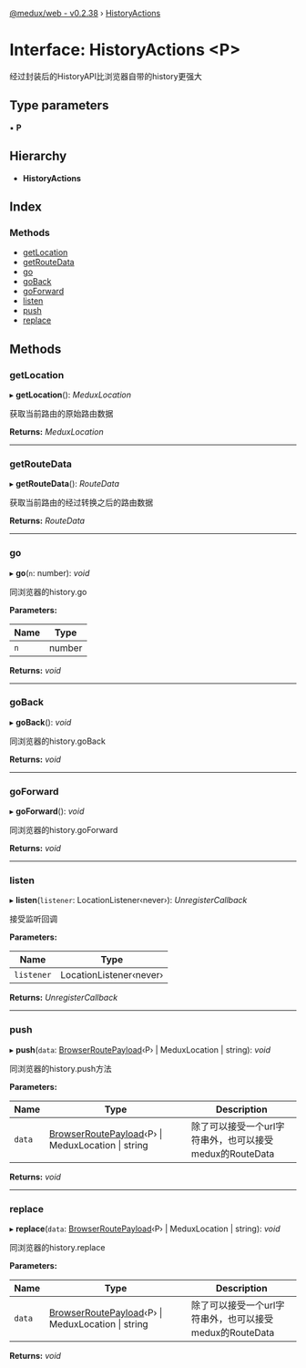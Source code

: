 [@medux/web - v0.2.38](../README.md) › [HistoryActions](historyactions.md)

# Interface: HistoryActions <**P**>

经过封装后的HistoryAPI比浏览器自带的history更强大

## Type parameters

▪ **P**

## Hierarchy

* **HistoryActions**

## Index

### Methods

* [getLocation](historyactions.md#getlocation)
* [getRouteData](historyactions.md#getroutedata)
* [go](historyactions.md#go)
* [goBack](historyactions.md#goback)
* [goForward](historyactions.md#goforward)
* [listen](historyactions.md#listen)
* [push](historyactions.md#push)
* [replace](historyactions.md#replace)

## Methods

###  getLocation

▸ **getLocation**(): *MeduxLocation*

获取当前路由的原始路由数据

**Returns:** *MeduxLocation*

___

###  getRouteData

▸ **getRouteData**(): *RouteData*

获取当前路由的经过转换之后的路由数据

**Returns:** *RouteData*

___

###  go

▸ **go**(`n`: number): *void*

同浏览器的history.go

**Parameters:**

Name | Type |
------ | ------ |
`n` | number |

**Returns:** *void*

___

###  goBack

▸ **goBack**(): *void*

同浏览器的history.goBack

**Returns:** *void*

___

###  goForward

▸ **goForward**(): *void*

同浏览器的history.goForward

**Returns:** *void*

___

###  listen

▸ **listen**(`listener`: LocationListener‹never›): *UnregisterCallback*

接受监听回调

**Parameters:**

Name | Type |
------ | ------ |
`listener` | LocationListener‹never› |

**Returns:** *UnregisterCallback*

___

###  push

▸ **push**(`data`: [BrowserRoutePayload](browserroutepayload.md)‹P› | MeduxLocation | string): *void*

同浏览器的history.push方法

**Parameters:**

Name | Type | Description |
------ | ------ | ------ |
`data` | [BrowserRoutePayload](browserroutepayload.md)‹P› &#124; MeduxLocation &#124; string | 除了可以接受一个url字符串外，也可以接受medux的RouteData  |

**Returns:** *void*

___

###  replace

▸ **replace**(`data`: [BrowserRoutePayload](browserroutepayload.md)‹P› | MeduxLocation | string): *void*

同浏览器的history.replace

**Parameters:**

Name | Type | Description |
------ | ------ | ------ |
`data` | [BrowserRoutePayload](browserroutepayload.md)‹P› &#124; MeduxLocation &#124; string | 除了可以接受一个url字符串外，也可以接受medux的RouteData  |

**Returns:** *void*
